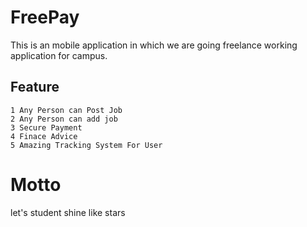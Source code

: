 # FreePay

This is an mobile application in which we are going freelance working application for campus.

## Feature
    1 Any Person can Post Job
    2 Any Person can add job
    3 Secure Payment   
    4 Finace Advice 
    5 Amazing Tracking System For User

# Motto 
let's student shine like stars